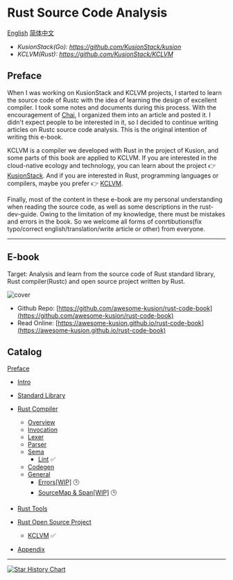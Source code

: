 # Rust Source Code Analysis

[English](https://github.com/awesome-kusion/rust-code-book) [简体中文](https://github.com/awesome-kusion/rust-code-book-zh)

- *KusionStack(Go): <https://github.com/KusionStack/kusion>*
- *KCLVM(Rust): <https://github.com/KusionStack/KCLVM>*

## Preface

When I was working on KusionStack and KCLVM projects, I started to learn the source code of Rustc with the idea of learning the design of excellent compiler. I took some notes and documents during this process. With the encouragement of [Chai](https://github.com/chai2010), I organized them into an article and posted it. I didn't expect people to be interested in it, so I decided to continue writing articles on Rustc source code analysis. This is the original intention of writing this e-book.

KCLVM is a compiler we developed with Rust in the project of Kusion, and some parts of this book are applied to KCLVM. If you are interested in the cloud-native ecology and technology, you can learn about the project &#x1F449; [KusionStack](https://github.com/KusionStack/kusion). And if you are interested in Rust, programming languages or compilers, maybe you prefer &#x1F449; [KCLVM]( https://github.com/KusionStack/KCLVM).

Finally, most of the content in these e-book are my personal understanding when reading the source code, as well as some descriptions in the rust-dev-guide. Owing to the limitation of my knowledge, there must be mistakes and errors in the book. So we welcome all forms of conrtibutions(fix typo/correct english/translation/write article or other) from everyone.

---

## E-book

Target: Analysis and learn from the source code of Rust standard library, Rust compiler(Rustc) and open source project written by Rust.

![cover](cover.jpg)

- Github Repo: [https://github.com/awesome-kusion/rust-code-book](https://github.com/awesome-kusion/rust-code-book)
- Read Online: [https://awesome-kusion.github.io/rust-code-book](https://awesome-kusion.github.io/rust-code-book)

## Catalog

[Preface](preface.md)

- [Intro](intro/readme.md)
- [Standard Library](stdlib/readme.md)
- [Rust Compiler](rustc/readme.md)
  - [Overview](rustc/overview/readme.md)
  - [Invocation](rustc/invocation/readme.md)
  - [Lexer](rustc/lexer/readme.md)
  - [Parser](rustc/parser/readme.md)
    <!-- - [AST](rustc/parser/ast/readme.md)
      - [AST definition](rustc/parser/ast/ast.md)
      - [Visitor](rustc/parser/ast/visitor.md)
    - [EarlyLint](rustc/parser/early-lint/readme.md) -->
  - [Sema](rustc/sema/readme.md)
    - [Lint](rustc/sema/lint/readme.md) &#x2705;
      <!-- - [Lint and LintPass](rustc/sema/lint/lint-pass.md) &#x2705;
      - [CombinedLintPass](rustc/sema/lint/combinedlintpass.md) &#x2705;
      - [Execution Process[WIP]](rustc/sema/lint/lint.md)  &#x1F552; -->
    <!-- - [Resolver](rustc/sema/resovler/readme.md)
    - [HIR lowering](rustc/sema/hir-lowering/readme.md)
      - [Trait solving](rustc/sema/hir-lowering/trait-solving/readme.md)
      - [Type Inference](rustc/sema/hir-lowering/type-inference/readme.md)
      - [Type Checking](rustc/sema/hir-lowering/type-checking/readme.md)
      - [LateLint](rustc/sema/late-lint/readme.md)
    - [MIR lowering](rustc/sema/mir-lowering/readme.md)
      - [Borrow checking](rustc/sema/mir-lowering/borrow-check/readme.md)
      - [MIR Optimized](rustc/sema/mir-lowering/mir-optimized/readme.md) -->
  - [Codegen](rustc/codegen/readme.md)
  - [General](rustc/general/readme.md)
    - [Errors[WIP]](rustc/general/errors/readme.md)  &#x1F552;
    - [SourceMap & Span[WIP]](rustc/general/sourcemap-span/readme.md)  &#x1F552;

- [Rust Tools](rust-tools/readme.md)
  <!-- - [Cargo](rust-tools/cargo/readme.md)
  - [Clippy](rust-tools/clippy/readme.md) -->

- [Rust Open Source Project](open-source/readme.md)
  - [KCLVM](open-source/KCLVM/readme.md) &#x2705;
- [Appendix](appendix/readme.md)

---

[![Star History Chart](https://api.star-history.com/svg?repos=awesome-kusion/rust-code-book&type=Date)](https://star-history.com/#awesome-kusion/rust-code-book&Date)
